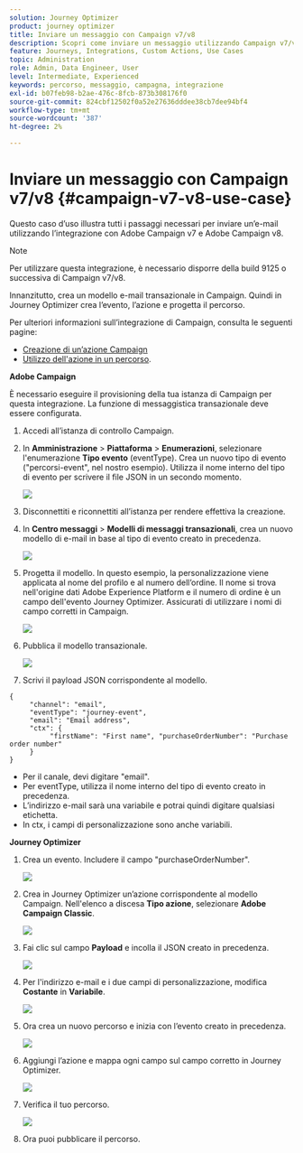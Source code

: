 ```yaml
---
solution: Journey Optimizer
product: journey optimizer
title: Inviare un messaggio con Campaign v7/v8
description: Scopri come inviare un messaggio utilizzando Campaign v7/v8
feature: Journeys, Integrations, Custom Actions, Use Cases
topic: Administration
role: Admin, Data Engineer, User
level: Intermediate, Experienced
keywords: percorso, messaggio, campagna, integrazione
exl-id: b07feb98-b2ae-476c-8fcb-873b308176f0
source-git-commit: 824cbf12502f0a52e27636dddee38cb7dee94bf4
workflow-type: tm+mt
source-wordcount: '387'
ht-degree: 2%

---
```


# Inviare un messaggio con Campaign v7/v8 {#campaign-v7-v8-use-case}

Questo caso d’uso illustra tutti i passaggi necessari per inviare un’e-mail utilizzando l’integrazione con Adobe Campaign v7 e Adobe Campaign v8.

>[!NOTE]
>
>Per utilizzare questa integrazione, è necessario disporre della build 9125 o successiva di Campaign v7/v8.

Innanzitutto, crea un modello e-mail transazionale in Campaign. Quindi in Journey Optimizer crea l’evento, l’azione e progetta il percorso.

Per ulteriori informazioni sull’integrazione di Campaign, consulta le seguenti pagine:

* [Creazione di un’azione Campaign](../action/acc-action.md)
* [Utilizzo dell&#39;azione in un percorso](../building-journeys/using-adobe-campaign-v7-v8.md).

**Adobe Campaign**

È necessario eseguire il provisioning della tua istanza di Campaign per questa integrazione. La funzione di messaggistica transazionale deve essere configurata.

1. Accedi all’istanza di controllo Campaign.

1. In **Amministrazione** > **Piattaforma** > **Enumerazioni**, selezionare l&#39;enumerazione **Tipo evento** (eventType). Crea un nuovo tipo di evento (&quot;percorsi-event&quot;, nel nostro esempio). Utilizza il nome interno del tipo di evento per scrivere il file JSON in un secondo momento.

   ![](assets/accintegration-uc-1.png)

1. Disconnettiti e riconnettiti all’istanza per rendere effettiva la creazione.

1. In **Centro messaggi** > **Modelli di messaggi transazionali**, crea un nuovo modello di e-mail in base al tipo di evento creato in precedenza.

   ![](assets/accintegration-uc-2.png)

1. Progetta il modello. In questo esempio, la personalizzazione viene applicata al nome del profilo e al numero dell’ordine. Il nome si trova nell&#39;origine dati Adobe Experience Platform e il numero di ordine è un campo dell&#39;evento Journey Optimizer. Assicurati di utilizzare i nomi di campo corretti in Campaign.

   ![](assets/accintegration-uc-3.png)

1. Pubblica il modello transazionale.

   ![](assets/accintegration-uc-4.png)

1. Scrivi il payload JSON corrispondente al modello.

```
{
     "channel": "email",
     "eventType": "journey-event",
     "email": "Email address",
     "ctx": {
          "firstName": "First name", "purchaseOrderNumber": "Purchase order number"
     }
}
```

* Per il canale, devi digitare &quot;email&quot;.
* Per eventType, utilizza il nome interno del tipo di evento creato in precedenza.
* L’indirizzo e-mail sarà una variabile e potrai quindi digitare qualsiasi etichetta.
* In ctx, i campi di personalizzazione sono anche variabili.

**Journey Optimizer**

1. Crea un evento. Includere il campo &quot;purchaseOrderNumber&quot;.

   ![](assets/accintegration-uc-5.png)

1. Crea in Journey Optimizer un’azione corrispondente al modello Campaign. Nell&#39;elenco a discesa **Tipo azione**, selezionare **Adobe Campaign Classic**.

   ![](assets/accintegration-uc-6.png)

1. Fai clic sul campo **Payload** e incolla il JSON creato in precedenza.

   ![](assets/accintegration-uc-7.png)

1. Per l&#39;indirizzo e-mail e i due campi di personalizzazione, modifica **Costante** in **Variabile**.

   ![](assets/accintegration-uc-8.png)

1. Ora crea un nuovo percorso e inizia con l’evento creato in precedenza.

   ![](assets/accintegration-uc-9.png)

1. Aggiungi l’azione e mappa ogni campo sul campo corretto in Journey Optimizer.

   ![](assets/accintegration-uc-10.png)

1. Verifica il tuo percorso.

   ![](assets/accintegration-uc-11.png)

1. Ora puoi pubblicare il percorso.

